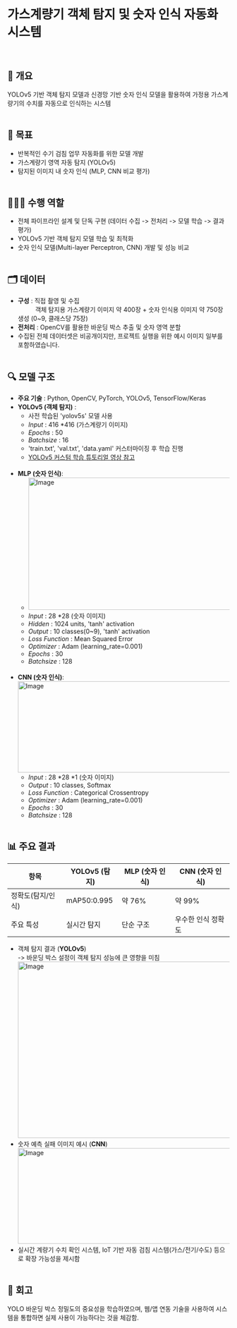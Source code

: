 # 가스계량기 객체 탐지 및 숫자 인식 자동화 시스템
<br>

## 💬 개요
YOLOv5 기반 객체 탐지 모델과 신경망 기반 숫자 인식 모델을 활용하여 가정용 가스계량기의 수치를 자동으로 인식하는 시스템
<br><br>

## 📌 목표
- 반복적인 수기 검침 업무 자동화를 위한 모델 개발
- 가스계량기 영역 자동 탐지 (YOLOv5)
- 탐지된 이미지 내 숫자 인식 (MLP, CNN 비교 평가)
<br><br>

## 🙋🏻‍♀️ 수행 역할
- 전체 파이프라인 설계 및 단독 구현 (데이터 수집 -> 전처리 -> 모델 학습 -> 결과 평가)
- YOLOv5 기반 객체 탐지 모델 학습 및 최적화
- 숫자 인식 모델(Multi-layer Perceptron, CNN) 개발 및 성능 비교
<br><br>

## 🗂️ 데이터
- **구성** : 직접 촬영 및 수집 <br>
&nbsp;&nbsp;&nbsp;&nbsp;&nbsp;&nbsp;&nbsp;&nbsp;&nbsp; 객체 탐지용 가스계량기 이미지 약 400장 + 숫자 인식용 이미지 약 750장 생성 (0~9, 클래스당 75장)
- **전처리** : OpenCV를 활용한 바운딩 박스 추출 및 숫자 영역 분할
- 수집된 전체 데이터셋은 비공개이지만, 프로젝트 실행을 위한 예시 이미지 일부를 포함하였습니다.
<br><br>

## 🔍 모델 구조
- **주요 기술** : Python, OpenCV, PyTorch, YOLOv5, TensorFlow/Keras
- **YOLOv5 (객체 탐지)** :
  - 사전 학습된 'yolov5s' 모델 사용
  - *Input* : 416 *416 (가스계량기 이미지)
  - *Epochs* : 50
  - *Batchsize* : 16
  - 'train.txt', 'val.txt', 'data.yaml' 커스터마이징 후 학습 진행
  - [YOLOv5 커스텀 학습 튜토리얼 영상 참고](https://youtu.be/T0DO1C8uYP8?si=dSr4nJK_Cg9B-Bf9) <br><br>
- **MLP (숫자 인식)**:
  - <img width="600" height="300" alt="Image" src="https://github.com/user-attachments/assets/fd8b7913-c11c-45da-8e18-11b2a063cf1e"/>
  - *Input* : 28 *28 (숫자 이미지) 
  - *Hidden* : 1024 units, 'tanh' activation
  - *Output* : 10 classes(0~9), 'tanh' activation
  - *Loss Function* : Mean Squared Error
  - *Optimizer* : Adam (learning_rate=0.001)
  - *Epochs* : 30
  - *Batchsize* : 128
  <br>
- **CNN (숫자 인식)**:
   <img width="1280" height="207" alt="Image" src="https://github.com/user-attachments/assets/160f65cb-af25-44d1-98a4-838a7264e1a0" />
   - *Input* : 28 *28 *1 (숫자 이미지)
   - *Output* : 10 classes, Softmax
   - *Loss Function* : Categorical Crossentropy
   - *Optimizer* : Adam (learning_rate=0.001)
   - *Epochs* : 30
   - *Batchsize* : 128
  <br><br>

## 📊 주요 결과
|항목|YOLOv5 (탐지)|MLP (숫자 인식)| CNN (숫자 인식)|
|---|---|---|---|
|정확도(탐지/인식)|mAP50:0.995|약 76%|약 99%|
|주요 특성|실시간 탐지|단순 구조|우수한 인식 정확도|
- 객체 탐지 결과 (**YOLOv5**) <br>
  -> 바운딩 박스 설정이 객체 탐지 성능에 큰 영향을 미침
  <img width="800" height="400" alt="Image" src="https://github.com/user-attachments/assets/98c6cb40-317e-4aab-8721-fe2bc0a66dba" />
- 숫자 예측 실패 이미지 예시 (**CNN**)
  <img width="1374" height="217" alt="Image" src="https://github.com/user-attachments/assets/a87e68a0-ccf4-43d6-8e48-46b9483fbf66" />
- 실시간 계량기 수치 확인 시스템, IoT 기반 자동 검침 시스템(가스/전기/수도) 등으로 확장 가능성을 제시함
<br><br>

## 🔁 회고
YOLO 바운딩 박스 정밀도의 중요성을 학습하였으며, 웹/앱 연동 기술을 사용하여 시스템을 통합하면 실제 사용이 가능하다는 것을 체감함.
